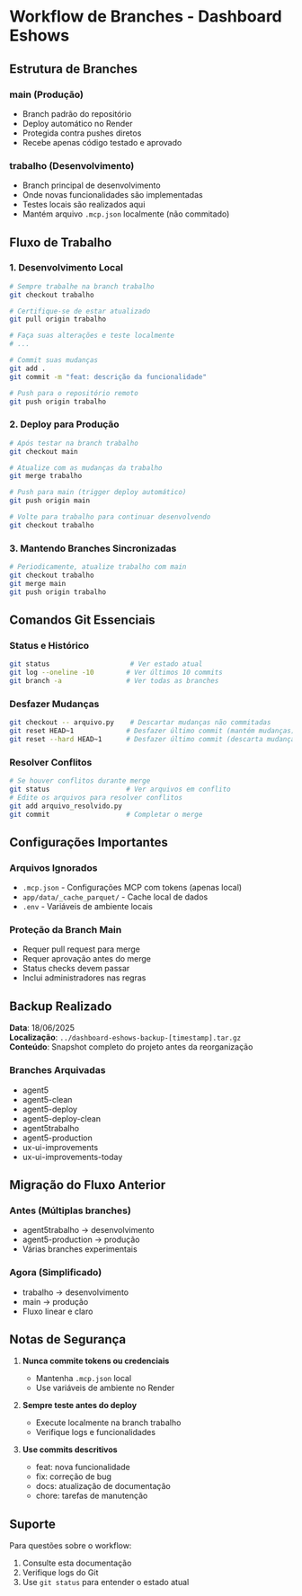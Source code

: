 # Workflow de Branches - Dashboard Eshows

## Estrutura de Branches

### main (Produção)
- Branch padrão do repositório
- Deploy automático no Render
- Protegida contra pushes diretos
- Recebe apenas código testado e aprovado

### trabalho (Desenvolvimento)
- Branch principal de desenvolvimento
- Onde novas funcionalidades são implementadas
- Testes locais são realizados aqui
- Mantém arquivo `.mcp.json` localmente (não commitado)

## Fluxo de Trabalho

### 1. Desenvolvimento Local
```bash
# Sempre trabalhe na branch trabalho
git checkout trabalho

# Certifique-se de estar atualizado
git pull origin trabalho

# Faça suas alterações e teste localmente
# ...

# Commit suas mudanças
git add .
git commit -m "feat: descrição da funcionalidade"

# Push para o repositório remoto
git push origin trabalho
```

### 2. Deploy para Produção
```bash
# Após testar na branch trabalho
git checkout main

# Atualize com as mudanças da trabalho
git merge trabalho

# Push para main (trigger deploy automático)
git push origin main

# Volte para trabalho para continuar desenvolvendo
git checkout trabalho
```

### 3. Mantendo Branches Sincronizadas
```bash
# Periodicamente, atualize trabalho com main
git checkout trabalho
git merge main
git push origin trabalho
```

## Comandos Git Essenciais

### Status e Histórico
```bash
git status                    # Ver estado atual
git log --oneline -10        # Ver últimos 10 commits
git branch -a                # Ver todas as branches
```

### Desfazer Mudanças
```bash
git checkout -- arquivo.py    # Descartar mudanças não commitadas
git reset HEAD~1             # Desfazer último commit (mantém mudanças)
git reset --hard HEAD~1      # Desfazer último commit (descarta mudanças)
```

### Resolver Conflitos
```bash
# Se houver conflitos durante merge
git status                   # Ver arquivos em conflito
# Edite os arquivos para resolver conflitos
git add arquivo_resolvido.py
git commit                   # Completar o merge
```

## Configurações Importantes

### Arquivos Ignorados
- `.mcp.json` - Configurações MCP com tokens (apenas local)
- `app/data/_cache_parquet/` - Cache local de dados
- `.env` - Variáveis de ambiente locais

### Proteção da Branch Main
- Requer pull request para merge
- Requer aprovação antes do merge
- Status checks devem passar
- Inclui administradores nas regras

## Backup Realizado

**Data**: 18/06/2025  
**Localização**: `../dashboard-eshows-backup-[timestamp].tar.gz`  
**Conteúdo**: Snapshot completo do projeto antes da reorganização

### Branches Arquivadas
- agent5
- agent5-clean
- agent5-deploy
- agent5-deploy-clean
- agent5trabalho
- agent5-production
- ux-ui-improvements
- ux-ui-improvements-today

## Migração do Fluxo Anterior

### Antes (Múltiplas branches)
- agent5trabalho → desenvolvimento
- agent5-production → produção
- Várias branches experimentais

### Agora (Simplificado)
- trabalho → desenvolvimento
- main → produção
- Fluxo linear e claro

## Notas de Segurança

1. **Nunca commite tokens ou credenciais**
   - Mantenha `.mcp.json` local
   - Use variáveis de ambiente no Render

2. **Sempre teste antes do deploy**
   - Execute localmente na branch trabalho
   - Verifique logs e funcionalidades

3. **Use commits descritivos**
   - feat: nova funcionalidade
   - fix: correção de bug
   - docs: atualização de documentação
   - chore: tarefas de manutenção

## Suporte

Para questões sobre o workflow:
1. Consulte esta documentação
2. Verifique logs do Git
3. Use `git status` para entender o estado atual